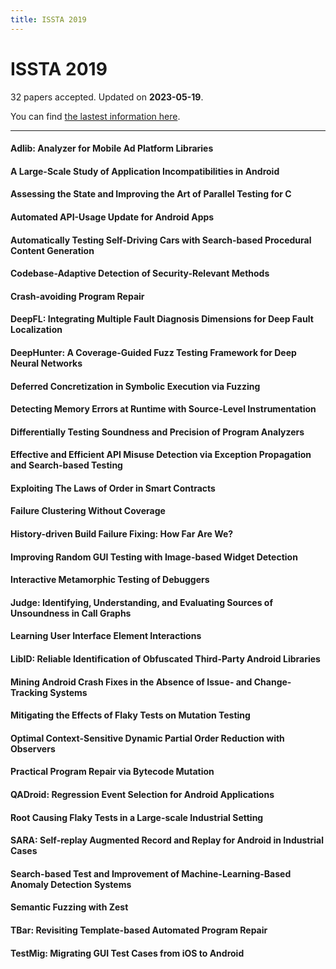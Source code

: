 ```yaml
---
title: ISSTA 2019
---
```


# ISSTA 2019

32 papers accepted. Updated on **2023-05-19**.



You can find [the lastest information here](https://conf.researchr.org/track/issta-2019/issta-2019-Technical-Papers#event-overview).

---

#### Adlib: Analyzer for Mobile Ad Platform Libraries

#### A Large-Scale Study of Application Incompatibilities in Android

#### Assessing the State and Improving the Art of Parallel Testing for C

#### Automated API-Usage Update for Android Apps

#### Automatically Testing Self-Driving Cars with Search-based Procedural Content Generation

#### Codebase-Adaptive Detection of Security-Relevant Methods

#### Crash-avoiding Program Repair

#### DeepFL: Integrating Multiple Fault Diagnosis Dimensions for Deep Fault Localization

#### DeepHunter: A Coverage-Guided Fuzz Testing Framework for Deep Neural Networks

#### Deferred Concretization in Symbolic Execution via Fuzzing

#### Detecting Memory Errors at Runtime with Source-Level Instrumentation

#### Differentially Testing Soundness and Precision of Program Analyzers

#### Effective and Efficient API Misuse Detection via Exception Propagation and Search-based Testing

#### Exploiting The Laws of Order in Smart Contracts

#### Failure Clustering Without Coverage

#### History-driven Build Failure Fixing: How Far Are We?

#### Improving Random GUI Testing with Image-based Widget Detection

#### Interactive Metamorphic Testing of Debuggers

#### Judge: Identifying, Understanding, and Evaluating Sources of Unsoundness in Call Graphs

#### Learning User Interface Element Interactions

#### LibID: Reliable Identification of Obfuscated Third-Party Android Libraries

#### Mining Android Crash Fixes in the Absence of Issue- and Change-Tracking Systems

#### Mitigating the Effects of Flaky Tests on Mutation Testing

#### Optimal Context-Sensitive Dynamic Partial Order Reduction with Observers

#### Practical Program Repair via Bytecode Mutation

#### QADroid: Regression Event Selection for Android Applications

#### Root Causing Flaky Tests in a Large-scale Industrial Setting

#### SARA: Self-replay Augmented Record and Replay for Android in Industrial Cases

#### Search-based Test and Improvement of Machine-Learning-Based Anomaly Detection Systems

#### Semantic Fuzzing with Zest

#### TBar: Revisiting Template-based Automated Program Repair

#### TestMig: Migrating GUI Test Cases from iOS to Android

